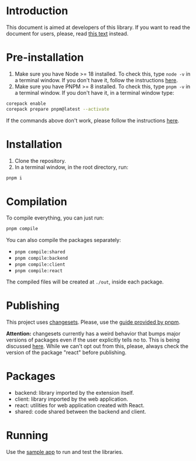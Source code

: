# Introduction
This document is aimed at developers of this library. If you want to read the document for users, please, read [this text](README.md)
instead.

# Pre-installation
1. Make sure you have Node >= 18 installed. To check this, type `node -v` in a terminal window. If you don't have it, follow the
instructions [here](https://nodejs.org/en).
2. Make sure you have PNPM >= 8 installed. To check this, type `pnpm -v` in a terminal window. If you don't have it, in a terminal window
type:
```sh
corepack enable
corepack prepare pnpm@latest --activate
```

If the commands above don't work, please follow the instructions [here](https://pnpm.io/installation).

# Installation
1. Clone the repository.
2. In a terminal window, in the root directory, run:
```sh
pnpm i
```

# Compilation
To compile everything, you can just run:
```sh
pnpm compile
```

You can also compile the packages separately:
- `pnpm compile:shared`
- `pnpm compile:backend`
- `pnpm compile:client`
- `pnpm compile:react`

The compiled files will be created at `./out`, inside each package.

# Publishing
This project uses [changesets](https://github.com/changesets/changesets). Please, use the 
[guide provided by pnpm](https://pnpm.io/pt/using-changesets#publicando-changesets).

**Attention:** changesets currently has a weird behavior that bumps major versions of packages even if the user explicitly tells no to.
This is being discussed [here](https://github.com/changesets/changesets/issues/1011). While we can't opt out from this, please, always check
the version of the package "react" before publishing.

# Packages
- backend: library imported by the extension itself.
- client: library imported by the web application.
- react: utilities for web application created with React.
- shared: code shared between the backend and client.

# Running
Use the [sample app](https://github.com/Tiagoperes/vscode-async-webview-sample) to run and test the libraries.
